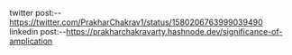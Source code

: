 twitter post:--https://twitter.com/PrakharChakrav1/status/1580206763999039490
linkedin post:--https://prakharchakravarty.hashnode.dev/significance-of-amplication
